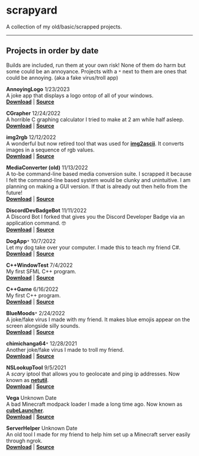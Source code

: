# scrapyard
A collection of my old/basic/scrapped projects.

---

## **Projects in order by date**
Builds are included, run them at your own risk! None of them do harm but some could be an annoyance. Projects with a `*` next to them are ones that could be annoying. (aka a fake virus/troll app)

**AnnoyingLogo** 1/23/2023 \
A joke app that displays a logo ontop of all of your windows. \
[**Download**]() | [**Source**]()

**CGrapher** 12/24/2022 \
A horrible C graphing calculator I tried to make at 2 am while half asleep. \
[**Download**](https://github.com/o7q/scrapyard/tree/main/CGrapher/build/CGrapher) | [**Source**](https://github.com/o7q/scrapyard/tree/main/CGrapher/src/CGrapher)

**img2rgb** 12/12/2022 \
A wonderful but now retired tool that was used for [**img2ascii**](https://github.com/o7q/img2ascii). It converts images in a sequence of rgb values. \
[**Download**](https://github.com/o7q/scrapyard/tree/main/img2rgb/build/img2rgb) | [**Source**](https://github.com/o7q/scrapyard/tree/main/img2rgb/src/img2rgb)

**MediaConverter (old)** 11/13/2022 \
A to-be command-line based media conversion suite. I scrapped it because I felt the command-line based system would be clunky and unintuitive. I am planning on making a GUI version. If that is already out then hello from the future! \
[**Download**](https://github.com/o7q/scrapyard/tree/main/MediaConverter%20(old)/build/MediaConverter) | [**Source**](https://github.com/o7q/scrapyard/tree/main/MediaConverter%20(old)/src/MediaConverter)

**DiscordDevBadgeBot** 11/11/2022 \
A Discord Bot I forked that gives you the Discord Developer Badge via an application command. 🤓 \
[**Download**](https://github.com/o7q/scrapyard/tree/main/DiscordDevBadgeBot/build/DiscordDevBadgeBot) | [**Source**](https://github.com/o7q/scrapyard/tree/main/DiscordDevBadgeBot/src/DiscordDevBadgeBot)

**DogApp**`*` 10/7/2022 \
Let my dog take over your computer. I made this to teach my friend C#. \
[**Download**](https://github.com/o7q/scrapyard/tree/main/DogApp/build/DogApp) | [**Source**](https://github.com/o7q/scrapyard/tree/main/DogApp/src/DogApp)

**C++WindowTest** 7/4/2022 \
My first SFML C++ program. \
[**Download**](https://github.com/o7q/scrapyard/tree/main/C%2B%2BWindowTest/build/C%2B%2BWindowTest) | [**Source**](https://github.com/o7q/scrapyard/tree/main/C%2B%2BWindowTest/src/C%2B%2BWindowTest)

**C++Game** 6/16/2022 \
My first C++ program. \
[**Download**](https://github.com/o7q/scrapyard/tree/main/C%2B%2BGame/build/C%2B%2BGame) | [**Source**](https://github.com/o7q/scrapyard/tree/main/C%2B%2BGame/src/C%2B%2BGame)

**BlueMoods**`*` 2/24/2022 \
A joke/fake virus I made with my friend. It makes blue emojis appear on the screen alongside silly sounds. \
[**Download**](https://github.com/o7q/scrapyard/tree/main/BlueMoods/build) | [**Source**](https://github.com/o7q/scrapyard/tree/main/BlueMoods/src)

**chimichanga64**`*` 12/28/2021 \
Another joke/fake virus I made to troll my friend. \
[**Download**](https://github.com/o7q/scrapyard/tree/main/chimichanga64/build/chimichanga64) | [**Source**](https://github.com/o7q/scrapyard/tree/main/chimichanga64/src/chimichanga64)

**NSLookupTool** 9/5/2021 \
A *scary* iptool that allows you to geolocate and ping ip addresses. Now known as [**netutil**](https://github.com/o7q/netutil). \
[**Download**](https://github.com/o7q/scrapyard/tree/main/NSLookupTool/build/NSLookupTool) | [**Source**](https://github.com/o7q/scrapyard/tree/main/NSLookupTool/src/NSLookupTool)

**Vega** Unknown Date \
A bad Minecraft modpack loader I made a long time ago. Now known as [**cubeLauncher**](https://github.com/o7q/cubeLauncher). \
[**Download**](https://github.com/o7q/scrapyard/tree/main/Vega/build/Vega) | [**Source**](https://github.com/o7q/scrapyard/tree/main/Vega/src/Vega)

**ServerHelper** Unknown Date \
An old tool I made for my friend to help him set up a Minecraft server easily through ngrok. \
[**Download**](https://github.com/o7q/scrapyard/tree/main/ServerHelper/build/ServerHelper) | [**Source**](https://github.com/o7q/scrapyard/tree/main/ServerHelper/src/ServerHelper)